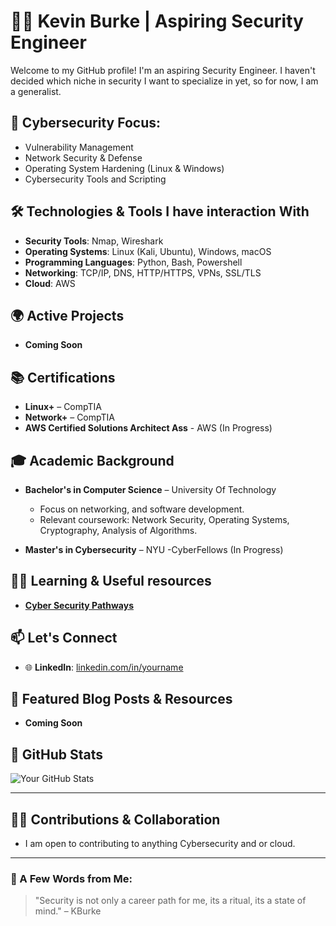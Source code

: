 # 👨‍💻 Kevin Burke | Aspiring Security Engineer

Welcome to my GitHub profile! I'm an aspiring Security Engineer. I haven't decided which niche in security I want to specialize in yet, so for now, I am a generalist.
## 🔐 Cybersecurity Focus:
- Vulnerability Management
- Network Security & Defense
- Operating System Hardening (Linux & Windows)
- Cybersecurity Tools and Scripting

## 🛠️ Technologies & Tools I have interaction With

- **Security Tools**: Nmap, Wireshark
- **Operating Systems**: Linux (Kali, Ubuntu), Windows, macOS
- **Programming Languages**: Python, Bash, Powershell
- **Networking**: TCP/IP, DNS, HTTP/HTTPS, VPNs, SSL/TLS
- **Cloud**: AWS

## 🌍 Active Projects

- **Coming Soon**


## 📚 Certifications

- **Linux+** – CompTIA
- **Network+** – CompTIA
- **AWS Certified Solutions Architect Ass** - AWS (In Progress)

## 🎓 Academic Background

- **Bachelor's in Computer Science** – University Of Technology
  - Focus on  networking, and software development.
  - Relevant coursework: Network Security, Operating Systems, Cryptography, Analysis of Algorithms.
  
 - **Master's in Cybersecurity** – NYU -CyberFellows (In Progress)

## 🧑‍🏫 Learning & Useful resources 

- **[Cyber Security Pathways](https://www.cyberseek.org/pathway.html)**


## 📫 Let's Connect

- 🌐 **LinkedIn**: [linkedin.com/in/yourname](https://linkedin.com/in/yourname)


## 📄 Featured Blog Posts & Resources
- **Coming Soon**


## 🚀 GitHub Stats

![Your GitHub Stats](https://github-readme-stats.vercel.app/api?username=your-username&show_icons=true&hide_title=true&count_private=true&hide=prs&theme=radical)

---

## 🧑‍💻 Contributions & Collaboration

- I am open to contributing to anything Cybersecurity and or cloud.
---

### 🚨 A Few Words from Me:

> "Security is not only a career path for me, its a ritual, its a state of mind." – KBurke

